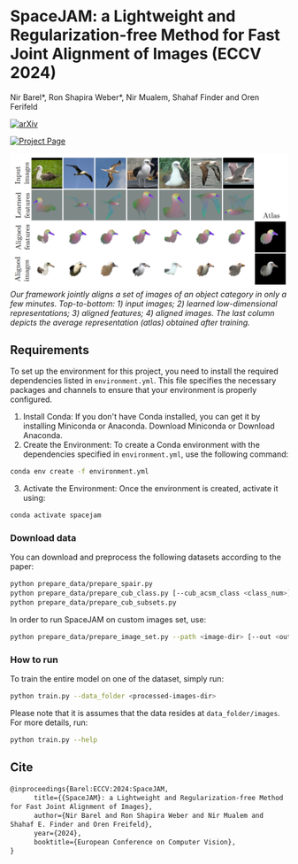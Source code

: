 # SpaceJAM: a Lightweight and Regularization-free Method for Fast Joint Alignment of Images (ECCV 2024)
Nir Barel*, Ron Shapira Weber*, Nir Mualem, Shahaf Finder and Oren Ferifeld

[![arXiv](https://img.shields.io/badge/arXiv-2407.05848-b31b1b.svg?style=flat)](https://arxiv.org/abs/2407.11850)

[![Project Page](https://img.shields.io/badge/Project-Page-blue)](https://bgu-cs-vil.github.io/SpaceJAM/)

![Introduction Figure](images/intro_fig.png)
*Our framework jointly aligns a set of images of an object category in only a few minutes.
Top-to-bottom: 1) input images; 2) learned low-dimensional representations; 3) aligned features; 4) aligned images.
The last column depicts the average representation (atlas) obtained after training.*
## Requirements
To set up the environment for this project, you need to install the required dependencies listed in `environment.yml`. This file specifies the necessary packages and channels to ensure that your environment is properly configured.

 1. Install Conda: If you don't have Conda installed, you can get it by installing Miniconda or Anaconda. Download Miniconda or Download Anaconda.
 2. Create the Environment: To create a Conda environment with the dependencies specified in `environment.yml`, use the following command:
```bash
conda env create -f environment.yml
```
 3. Activate the Environment: Once the environment is created, activate it using:
```bash
conda activate spacejam
```

### Download data 
You can download and preprocess the following datasets according to the paper: 
```bash
python prepare_data/prepare_spair.py
python prepare_data/prepare_cub_class.py [--cub_acsm_class <class_num>]
python prepare_data/prepare_cub_subsets.py
```

In order to run SpaceJAM on custom images set, use:
```bash
python prepare_data/prepare_image_set.py --path <image-dir> [--out <out-dir>] 
```

### How to run
To train the entire model on one of the dataset, simply run:
```bash
python train.py --data_folder <processed-images-dir>
```
Please note that it is assumes that the data resides at ```data_folder/images```. 
For more details, run:
```bash
python train.py --help
```


## Cite
```
@inproceedings{Barel:ECCV:2024:SpaceJAM,
      title={{SpaceJAM}: a Lightweight and Regularization-free Method for Fast Joint Alignment of Images},
      author={Nir Barel and Ron Shapira Weber and Nir Mualem and Shahaf E. Finder and Oren Freifeld},
      year={2024},
      booktitle={European Conference on Computer Vision},
}

```
